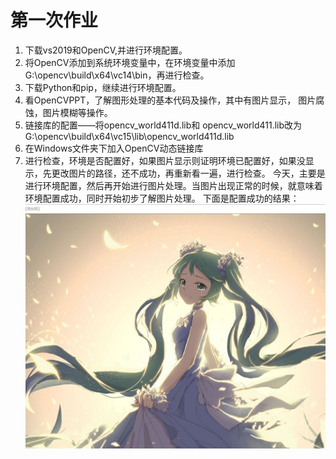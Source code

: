 # 第一次作业
1. 下载vs2019和OpenCV,并进行环境配置。
2. 将OpenCV添加到系统环境变量中，在环境变量中添加G:\opencv\build\x64\vc14\bin，再进行检查。
3. 下载Python和pip，继续进行环境配置。
4. 看OpenCVPPT，了解图形处理的基本代码及操作，其中有图片显示，
   图片腐蚀，图片模糊等操作。
5. 链接库的配置——将opencv_world411d.lib和
   opencv_world411.lib改为G:\opencv\build\x64\vc15\lib\opencv_world411d.lib
6. 在Windows文件夹下加入OpenCV动态链接库
7. 进行检查，环境是否配置好，如果图片显示则证明环境已配置好，如果没显示，先更改图片的路径，还不成功，再重新看一遍，进行检查。
今天，主要是进行环境配置，然后再开始进行图片处理。当图片出现正常的时候，就意味着环境配置成功，同时开始初步了解图片处理。
下面是配置成功的结果：
![](l.jpg)
